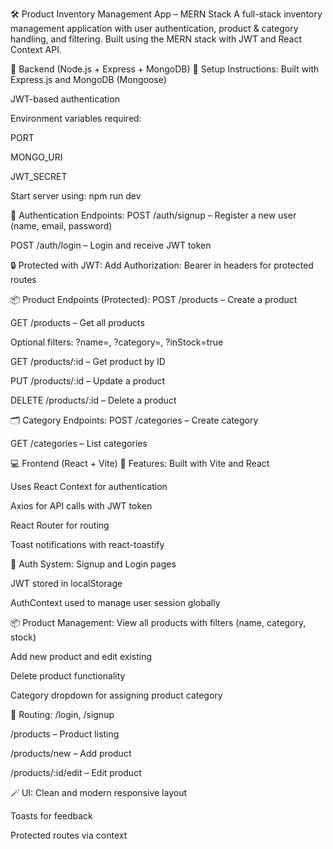 🛠️ Product Inventory Management App – MERN Stack
A full-stack inventory management application with user authentication, product & category handling, and filtering. Built using the MERN stack with JWT and React Context API.

📁 Backend (Node.js + Express + MongoDB)
🔧 Setup Instructions:
Built with Express.js and MongoDB (Mongoose)

JWT-based authentication

Environment variables required:

PORT

MONGO_URI

JWT_SECRET

Start server using: npm run dev

🔐 Authentication Endpoints:
POST /auth/signup – Register a new user (name, email, password)

POST /auth/login – Login and receive JWT token

🔒 Protected with JWT:
Add Authorization: Bearer <token> in headers for protected routes

📦 Product Endpoints (Protected):
POST /products – Create a product

GET /products – Get all products

Optional filters: ?name=, ?category=, ?inStock=true

GET /products/:id – Get product by ID

PUT /products/:id – Update a product

DELETE /products/:id – Delete a product

🗂️ Category Endpoints:
POST /categories – Create category

GET /categories – List categories

💻 Frontend (React + Vite)
🧱 Features:
Built with Vite and React

Uses React Context for authentication

Axios for API calls with JWT token

React Router for routing

Toast notifications with react-toastify

🔐 Auth System:
Signup and Login pages

JWT stored in localStorage

AuthContext used to manage user session globally

📦 Product Management:
View all products with filters (name, category, stock)

Add new product and edit existing

Delete product functionality

Category dropdown for assigning product category

🧭 Routing:
/login, /signup

/products – Product listing

/products/new – Add product

/products/:id/edit – Edit product

🪄 UI:
Clean and modern responsive layout

Toasts for feedback

Protected routes via context

